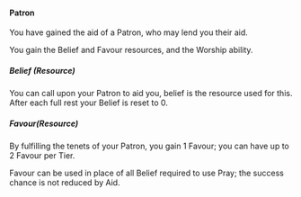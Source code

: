 #### Patron

You have gained the aid of a Patron, who may lend you their aid.

You gain the Belief and Favour resources, and the Worship ability.

##### Belief (Resource)

You can call upon your Patron to aid you, belief is the resource used for this. After each full rest your Belief is reset to 0.

##### Favour(Resource)

By fulfilling the tenets of your Patron, you gain 1 Favour; you can have up to 2 Favour per Tier.

Favour can be used in place of all Belief required to use Pray; the success chance is not reduced by Aid.

